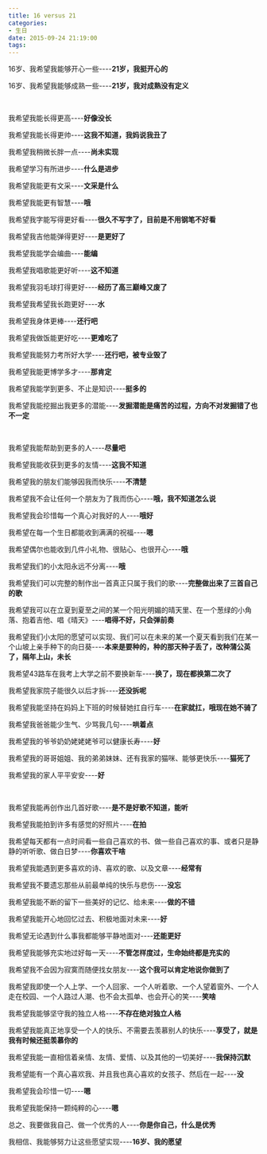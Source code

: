 ```yaml
---
title: 16 versus 21
categories:
- 生日
date: 2015-09-24 21:19:00
tags:
---
```




16岁、我希望我能够开心一些----**21岁，我挺开心的**



16岁、我希望我能够成熟一些----**21岁，我对成熟没有定义**



<br>



我希望我能长得更高----**好像没长**



我希望我能长得更帅----**这我不知道，我妈说我丑了**



我希望我稍微长胖一点----**尚未实现**



我希望学习有所进步----**什么是进步**



我希望我能更有文采----**文采是什么**



我希望我能更有智慧----**哦**



我希望我字能写得更好看----**很久不写字了，目前是不用钢笔不好看**



我希望我吉他能弹得更好----**是更好了**



我希望我能学会编曲----**能编**



我希望我唱歌能更好听----**这不知道**



我希望我羽毛球打得更好----**经历了高三巅峰又废了**



我希望我希望我长跑更好----**水**



我希望我身体更棒----**还行吧**



我希望我做饭能更好吃----**更难吃了**



我希望我能努力考所好大学----**还行吧，被专业毁了**



我希望我能更博学多才----**那肯定**



我希望我能学到更多、不止是知识----**挺多的**



我希望我能挖掘出我更多的潜能----**发掘潜能是痛苦的过程，方向不对发掘错了也不一定**



<br>



我希望我能帮助到更多的人----**尽量吧**



我希望我能收获到更多的友情----**这我不知道**



我希望我的朋友们能够因我而快乐----**不清楚**



我希望我不会让任何一个朋友为了我而伤心----**哦，我不知道怎么说**



我希望我会珍惜每一个真心对我好的人----**哦好**



我希望在每一个生日都能收到满满的祝福----**嗯**



我希望偶尔也能收到几件小礼物、很贴心、也很开心----**哦**



我希望我们的小太阳永远不分离----**哦**



我希望我们可以完整的制作出一首真正只属于我们的歌----**完整做出来了三首自己的歌**



我希望我可以在立夏到夏至之间的某一个阳光明媚的晴天里、在一个葱绿的小角落、抱着吉他、唱《晴天》----**唱得不好，只会弹前奏**



我希望我们小太阳的愿望可以实现、我们可以在未来的某一个夏天看到我们在某一个山坡上亲手种下的向日葵----**本来是要种的，种的那天种子丢了，改种蒲公英了，隔年上山，未长**



我希望43路车在我考上大学之前不要换新车----**换了，现在都换第二次了**



我希望我家院子能很久以后才拆----**还没拆呢**



我希望我能坚持在妈妈上下班的时候替她扛自行车----**在家就扛，哦现在她不骑了**


我希望我爸爸能少生气、少骂我几句----**哄着点**



我希望我的爷爷奶奶姥姥姥爷可以健康长寿----**好**



我希望我的哥哥姐姐、我的弟弟妹妹、还有我家的猫咪、能够更快乐----**猫死了**



我希望我的家人平平安安----**好**



<br>



我希望我能再创作出几首好歌----**是不是好歌不知道，能听**



我希望我能拍到许多有感觉的好照片----**在拍**



我希望每天都有一点时间看一些自己喜欢的书、做一些自己喜欢的事、或者只是静静的听听歌、做白日梦----**你喜欢干啥**



我希望我能遇到更多喜欢的诗、喜欢的歌、以及文章----**经常有**



我希望我不要遗忘那些从前最单纯的快乐与悲伤----**没忘**



我希望我能不断的留下一些美好的记忆、给未来----**做的不错**



我希望我能开心地回忆过去、积极地面对未来----**好**



我希望无论遇到什么事我都能够平静地面对----**还能更好**



我希望我能够充实地过好每一天----**不管怎样度过，生命始终都是充实的**



我希望我不会因为寂寞而随便找女朋友----**这个我可以肯定地说你做到了**



我希望我即使一个人上学、一个人回家、一个人听着歌、一个人望着窗外、一个人走在校园、一个人路过人潮、也不会太孤单、也会开心的笑----**笑啥**



我希望我能够坚守我的独立人格----**不存在绝对独立人格**



我希望我能真正地享受一个人的快乐、不需要去羡慕别人的快乐----**享受了，就是我有时候还挺羡慕你的**



我希望我能一直相信着亲情、友情、爱情、以及其他的一切美好----**我保持沉默**



我希望能有一个真心喜欢我、并且我也真心喜欢的女孩子、然后在一起----**没**



我希望我会珍惜一切----**嗯**



我希望我能保持一颗纯粹的心----**嗯**



总之、我要做我自己、做一个优秀的人----**你是你自己，什么是优秀**


我相信、我能够努力让这些愿望实现----**16岁、我的愿望**